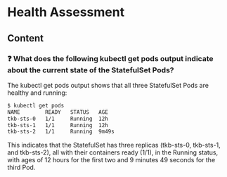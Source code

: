 # Health Assessment

## Content

### ❓ What does the following kubectl get pods output indicate about the current state of the StatefulSet Pods?
The kubectl get pods output shows that all three StatefulSet Pods are healthy and running:

```bash
$ kubectl get pods
NAME        READY   STATUS   AGE
tkb-sts-0   1/1     Running  12h
tkb-sts-1   1/1     Running  12h
tkb-sts-2   1/1     Running  9m49s
```

This indicates that the StatefulSet has three replicas (tkb-sts-0, tkb-sts-1, and tkb-sts-2), all with their containers ready (1/1), in the Running status, with ages of 12 hours for the first two and 9 minutes 49 seconds for the third Pod.

